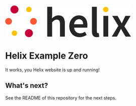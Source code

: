 ![helix-logo](./helix_logo.png) <!-- this image is served from this content repository -->

# Helix Example Zero

It works, you Helix website is up and running!

## What's next?

See the README of this repository for the next steps.